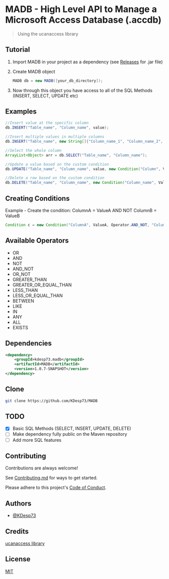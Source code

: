
# MADB - High Level API to Manage a Microsoft Access Database (.accdb)

> Using the ucanaccess library

## Tutorial

1. Import MADB in your project as a dependency (see [Releases](https://github.com/KDesp73/MADB/releases/tag/MADBv.1.0.4) for .jar file)
2. Create MADB object

    ```java
    MADB db = new MADB([your_db_directory]);
    ```

3. Now through this object you have access to all of the SQL Methods (INSERT, SELECT, UPDATE etc)

## Examples

```java
//Insert value at the specific column
db.INSERT("Table_name", "Column_name", value);

//Insert multiple values in multiple columns
db.INSERT("Table_name", new String[]{"Column_name_1", "Column_name_2", "Column_name_3"}, new String[]{value1, value2, value3});

//Select the whole column
ArrayList<Object> arr = db.SELECT("Table_name", "Column_name");

//Update a value based on the custom condition
db.UPDATE("Table_name", "Column_name", value, new Condition("Column", Value, Operator.AND, "Other_Column", Other_Value));

//Delete a row based on the custom condition
db.DELETE("Table_name", "Column_name", new Condition("Column_name", Value));
```

## Creating Conditions

Example - Create the condition: ColumnA = ValueA AND NOT ColumnB = ValueB
```java
Condition c = new Condition("ColumnA", ValueA, Operator.AND_NOT, "ColumnB", ValueB);
```

## Available Operators
* OR
* AND
* NOT
* AND_NOT
* OR_NOT
* GREATER_THAN
* GREATER_OR_EQUAL_THAN
* LESS_THAN
* LESS_OR_EQUAL_THAN
* BETWEEN
* LIKE
* IN
* ANY
* ALL
* EXISTS

## Dependencies

```xml
<dependency>
    <groupId>kdesp73.madb</groupId>
    <artifactId>MADB</artifactId>
    <version>1.0.7-SNAPSHOT</version>
</dependency>
```


## Clone

```bash
git clone https://github.com/KDesp73/MADB
```

## TODO

- [x] Basic SQL Methods (SELECT, INSERT, UPDATE, DELETE)
- [ ] Make dependency fully public on the Maven repository
- [ ] Add more SQL features

## Contributing

Contributions are always welcome!

See [Contributing.md](https://github.com/KDesp73/MADB/blob/main/Contributing.md) for ways to get started.

Please adhere to this project's [Code of Conduct](https://github.com/KDesp73/MADB/blob/main/CODE_OF_CONDUCT.md).

## Authors

- [@KDesp73](https://github.com/KDesp73)

## Credits

[ucanaccess library](https://ucanaccess.sourceforge.net/site.html)


## License

[MIT](https://choosealicense.com/licenses/mit/)

